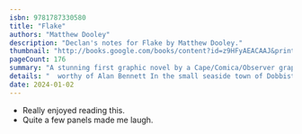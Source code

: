 ```yaml
---
isbn: 9781787330580
title: "Flake"
authors: "Matthew Dooley"
description: "Declan's notes for Flake by Matthew Dooley."
thumbnail: "http://books.google.com/books/content?id=z9HFyAEACAAJ&printsec=frontcover&img=1&zoom=5&source=gbs_api"
pageCount: 176
summary: "A stunning first graphic novel by a Cape/Comica/Observer graphic short story competition winner - a tale of a skirmish in the ice-cream wars that is"
details: "  worthy of Alan Bennett In the small seaside town of Dobbiston, Howard sells ice creams from his van, just like his father before him. But when he notices a downturn in trade, he soon realises its cause: Tony Augustus, Howard's half-brother, whose ice-cream empire is expanding all over the North-West... Flake, Matthew Dooley's debut graphic novel, tells of how this epic battle turns out, and how Howard - helped by the Dobbiston Mountain Rescue team - overcomes every obstacle and triumphs in the end."
date: 2024-01-02
---
```

- Really enjoyed reading this.
- Quite a few panels made me laugh.
